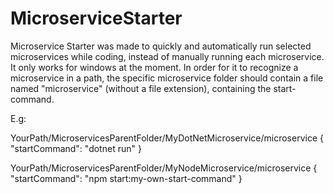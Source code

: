 # MicroserviceStarter

Microservice Starter was made to quickly and automatically run selected microservices while coding, instead of manually running each microservice.
It only works for windows at the moment.
In order for it to recognize a microservice in a path, the specific microservice folder should contain a file named "microservice" (without a file extension), containing the start-command.

E.g: 

YourPath/MicroservicesParentFolder/MyDotNetMicroservice/microservice
{
  "startCommand": "dotnet run"
}

YourPath/MicroservicesParentFolder/MyNodeMicroservice/microservice
{
  "startCommand": "npm start:my-own-start-command"
}
